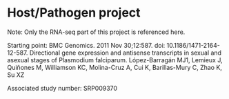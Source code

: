 Host/Pathogen project
=====

Note: Only the RNA-seq part of this project is referenced here.

Starting point: BMC Genomics. 2011 Nov 30;12:587. doi: 10.1186/1471-2164-12-587.
Directional gene expression and antisense transcripts in sexual and asexual stages of Plasmodium falciparum.
López-Barragán MJ1, Lemieux J, Quiñones M, Williamson KC, Molina-Cruz A, Cui K, Barillas-Mury C, Zhao K, Su XZ


Associated study number: SRP009370


